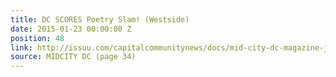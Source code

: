 ```yaml
---
title: DC SCORES Poetry Slam! (Westside)
date: 2015-01-23 00:00:00 Z
position: 48
link: http://issuu.com/capitalcommunitynews/docs/mid-city-dc-magazine-january-2015
source: MIDCITY DC (page 34)
---
```


